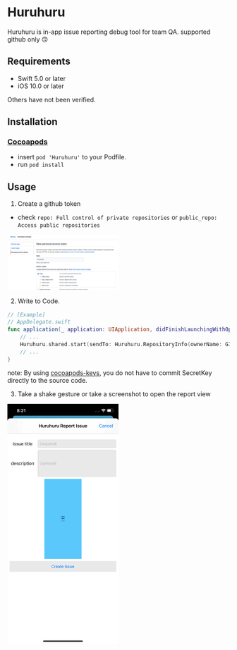 # Huruhuru

Huruhuru is in-app issue reporting debug tool for team QA. supported github only 🙃

## Requirements
- Swift 5.0 or later
- iOS 10.0 or later

Others have not been verified.

## Installation

### [Cocoapods](https://cocoapods.org/)

- insert `pod 'Huruhuru'` to your Podfile.
- run `pod install`

## Usage

1. Create a github token
- check `repo: Full control of private repositories` or `public_repo: Access public repositories`

<img src="./assets/example-create-github-personal-token.png" width=50%>

2. Write to Code.

```swift
// [Example]
// AppDelegate.swift
func application(_ application: UIApplication, didFinishLaunchingWithOptions launchOptions: [UIApplication.LaunchOptionsKey: Any]?) -> Bool {
    // ...
    Huruhuru.shared.start(sendTo: Huruhuru.RepositoryInfo(ownerName: GITHUB_OWNER_NAME, repositoryName: GITHUB_REPOSITORY_NAME) , token: Huruhuru.GithubToken(token: GITHUB_TOKEN), supportDetectGesture: Huruhuru.SupportDetectGesture(types: [.shake, .screenshot]) )
    // ...
}
```

note: By using [cocoapods-keys](https://github.com/orta/cocoapods-keys), you do not have to commit SecretKey directly to the source code.

3. Take a shake gesture or take a screenshot to open the report view

<img src="./assets/example-report-view.png" width=50%>

